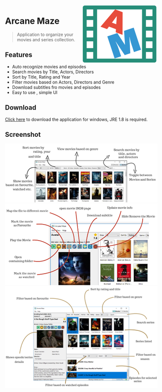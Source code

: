 <img src="icon.png" align="right" />

# Arcane Maze 
> Application to organize your movies and series collection.

## Features
- Auto recognize movies and episodes
- Search movies by Title, Actors, Directors
- Sort by Title, Rating and Year
- Filter movies based on Actors, Directors and Genre 
- Download subtitles fro movies and episodes
- Easy to use , simple UI

## Download

[Click here](http://arcanemaze.com) to download the application for windows, JRE 1.8 is required.


## Screenshot

<img src="screen1.png" align="centre" />
<img src="screen2.png" align="centre" />
<img src="screen4.png" align="centre" />
